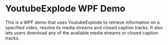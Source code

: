 # YoutubeExplode WPF Demo

This is a WPF demo that uses YoutubeExplode to retrieve information on a specified video, resolve its media streams and closed caption tracks.
It also lets users download any of the available media streams or closed caption tracks.
